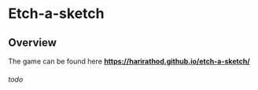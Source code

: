 # Etch-a-sketch

## Overview
The game can be found here **https://harirathod.github.io/etch-a-sketch/**
###### todo
